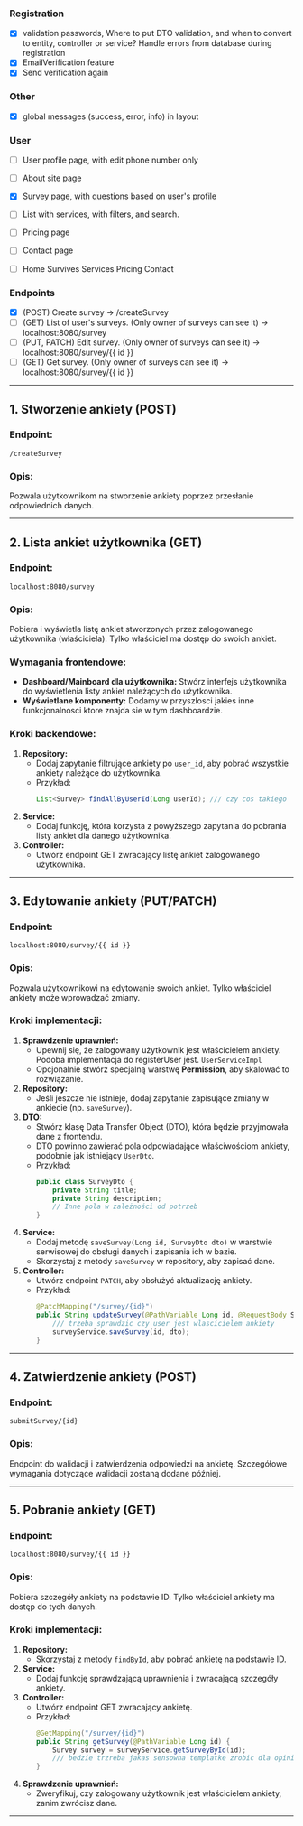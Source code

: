 ### Registration
- [x] validation passwords, Where to put DTO validation, and when to convert to entity, controller or service? Handle errors from database during registration
- [x] EmailVerification feature
- [x] Send verification again

### Other
- [x] global messages (success, error, info) in layout

### User
- [ ] User profile page, with edit phone number only
- [ ] About site page

- [x] Survey page, with questions based on user's profile

- [ ] List with services, with filters, and search. 
- [ ] Pricing page
- [ ] Contact page
- [ ] Home Survives Services Pricing Contact

### Endpoints
- [x] (POST) Create survey -> /createSurvey
- [ ] (GET) List of user's surveys. (Only owner of surveys can see it) -> localhost:8080/survey
- [ ] (PUT, PATCH) Edit survey. (Only owner of surveys can see it) -> localhost:8080/survey/{{ id }}
- [ ] (GET) Get survey. (Only owner of surveys can see it) -> localhost:8080/survey/{{ id }}

---

## 1. Stworzenie ankiety (POST)
### Endpoint:
`/createSurvey`

### Opis:
Pozwala użytkownikom na stworzenie ankiety poprzez przesłanie odpowiednich danych.

---

## 2. Lista ankiet użytkownika (GET)
### Endpoint:
`localhost:8080/survey`

### Opis:
Pobiera i wyświetla listę ankiet stworzonych przez zalogowanego użytkownika (właściciela). Tylko właściciel ma dostęp do swoich ankiet.

### Wymagania frontendowe:
- **Dashboard/Mainboard dla użytkownika:** Stwórz interfejs użytkownika do wyświetlenia listy ankiet należących do użytkownika.
- **Wyświetlane komponenty:** Dodamy w przyszlosci jakies inne funkcjonalnosci ktore znajda sie w tym dashboardzie.

### Kroki backendowe:
1. **Repository:**
    - Dodaj zapytanie filtrujące ankiety po `user_id`, aby pobrać wszystkie ankiety należące do użytkownika.
    - Przykład:
      ```java
      List<Survey> findAllByUserId(Long userId); /// czy cos takiego
      ```
2. **Service:**
    - Dodaj funkcję, która korzysta z powyższego zapytania do pobrania listy ankiet dla danego użytkownika.
3. **Controller:**
    - Utwórz endpoint GET zwracający listę ankiet zalogowanego użytkownika.

---

## 3. Edytowanie ankiety (PUT/PATCH)
### Endpoint:
`localhost:8080/survey/{{ id }}`

### Opis:
Pozwala użytkownikowi na edytowanie swoich ankiet. Tylko właściciel ankiety może wprowadzać zmiany.

### Kroki implementacji:
1. **Sprawdzenie uprawnień:**
    - Upewnij się, że zalogowany użytkownik jest właścicielem ankiety. Podoba implementacja do registerUser jest. `UserServiceImpl`
    - Opcjonalnie stwórz specjalną warstwę **Permission**, aby skalować to rozwiązanie.
2. **Repository:**
    - Jeśli jeszcze nie istnieje, dodaj zapytanie zapisujące zmiany w ankiecie (np. `saveSurvey`).
3. **DTO:**
    - Stwórz klasę Data Transfer Object (DTO), która będzie przyjmowała dane z frontendu.
    - DTO powinno zawierać pola odpowiadające właściwościom ankiety, podobnie jak istniejący `UserDto`.
    - Przykład:
      ```java
      public class SurveyDto {
          private String title;
          private String description;
          // Inne pola w zależności od potrzeb
      }
      ```
4. **Service:**
    - Dodaj metodę `saveSurvey(Long id, SurveyDto dto)` w warstwie serwisowej do obsługi danych i zapisania ich w bazie.
    - Skorzystaj z metody `saveSurvey` w repository, aby zapisać dane.
5. **Controller:**
    - Utwórz endpoint `PATCH`, aby obsłużyć aktualizację ankiety.
    - Przykład:
      ```java
      @PatchMapping("/survey/{id}")
      public String updateSurvey(@PathVariable Long id, @RequestBody SurveyDto dto) {
          /// trzeba sprawdzic czy user jest wlascicielem ankiety
          surveyService.saveSurvey(id, dto);
      }
      ```

---

## 4. Zatwierdzenie ankiety (POST)
### Endpoint:
`submitSurvey/{id}`

### Opis:
Endpoint do walidacji i zatwierdzenia odpowiedzi na ankietę. Szczegółowe wymagania dotyczące walidacji zostaną dodane później.

---

## 5. Pobranie ankiety (GET)
### Endpoint:
`localhost:8080/survey/{{ id }}`

### Opis:
Pobiera szczegóły ankiety na podstawie ID. Tylko właściciel ankiety ma dostęp do tych danych.

### Kroki implementacji:
1. **Repository:**
    - Skorzystaj z metody `findById`, aby pobrać ankietę na podstawie ID.
2. **Service:**
    - Dodaj funkcję sprawdzającą uprawnienia i zwracającą szczegóły ankiety.
3. **Controller:**
    - Utwórz endpoint GET zwracający ankietę.
    - Przykład:
      ```java
      @GetMapping("/survey/{id}")
      public String getSurvey(@PathVariable Long id) {
          Survey survey = surveyService.getSurveyById(id);
          /// bedzie trzreba jakas sensowna templatke zrobic dla opinii, scheckuj jak wygladaja na stronce tailwinda componenty.
      }
      ```
4. **Sprawdzenie uprawnień:**
    - Zweryfikuj, czy zalogowany użytkownik jest właścicielem ankiety, zanim zwrócisz dane.

---